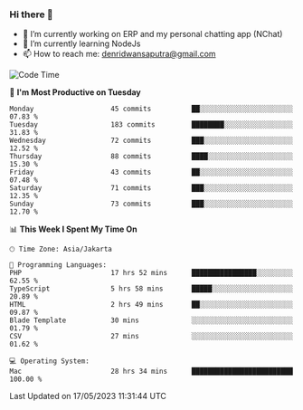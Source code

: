 ### Hi there 👋

- 🔭 I’m currently working on ERP and my personal chatting app (NChat)
- 🌱 I’m currently learning NodeJs
- 📫 How to reach me: denridwansaputra@gmail.com


<!--START_SECTION:waka-->
![Code Time](http://img.shields.io/badge/Code%20Time-3%2C131%20hrs%2049%20mins-blue)

📅 **I'm Most Productive on Tuesday** 

```text
Monday                   45 commits          ██░░░░░░░░░░░░░░░░░░░░░░░   07.83 % 
Tuesday                  183 commits         ████████░░░░░░░░░░░░░░░░░   31.83 % 
Wednesday                72 commits          ███░░░░░░░░░░░░░░░░░░░░░░   12.52 % 
Thursday                 88 commits          ████░░░░░░░░░░░░░░░░░░░░░   15.30 % 
Friday                   43 commits          ██░░░░░░░░░░░░░░░░░░░░░░░   07.48 % 
Saturday                 71 commits          ███░░░░░░░░░░░░░░░░░░░░░░   12.35 % 
Sunday                   73 commits          ███░░░░░░░░░░░░░░░░░░░░░░   12.70 % 
```


📊 **This Week I Spent My Time On** 

```text
🕑︎ Time Zone: Asia/Jakarta

💬 Programming Languages: 
PHP                      17 hrs 52 mins      ████████████████░░░░░░░░░   62.55 % 
TypeScript               5 hrs 58 mins       █████░░░░░░░░░░░░░░░░░░░░   20.89 % 
HTML                     2 hrs 49 mins       ██░░░░░░░░░░░░░░░░░░░░░░░   09.87 % 
Blade Template           30 mins             ░░░░░░░░░░░░░░░░░░░░░░░░░   01.79 % 
CSV                      27 mins             ░░░░░░░░░░░░░░░░░░░░░░░░░   01.62 % 

💻 Operating System: 
Mac                      28 hrs 34 mins      █████████████████████████   100.00 % 
```


 Last Updated on 17/05/2023 11:31:44 UTC
<!--END_SECTION:waka-->
